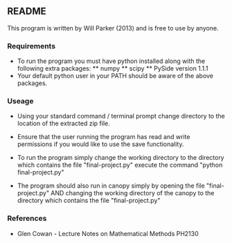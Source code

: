 ## README ##

This program is written by Will Parker (2013) and is free to use by anyone.

### Requirements ###

* To run the program you must have python installed along with the following extra packages:
** numpy
** scipy
** PySide version 1.1.1
* Your default python user in your PATH should be aware of the above packages.

### Useage ###

* Using your standard command / terminal prompt change directory to the location of the extracted zip file.

* Ensure that the user running the program has read and write permissions if you would like to use the save functionality.

* To run the program simply change the working directory to the directory which contains the file "final-project.py" execute the command "python final-project.py"
* The program should also run in canopy simply by opening the file "final-project.py" AND changing the working directory of the canopy to the directory which contains the file "final-project.py" 

### References ###

* Glen Cowan - Lecture Notes on Mathematical Methods PH2130